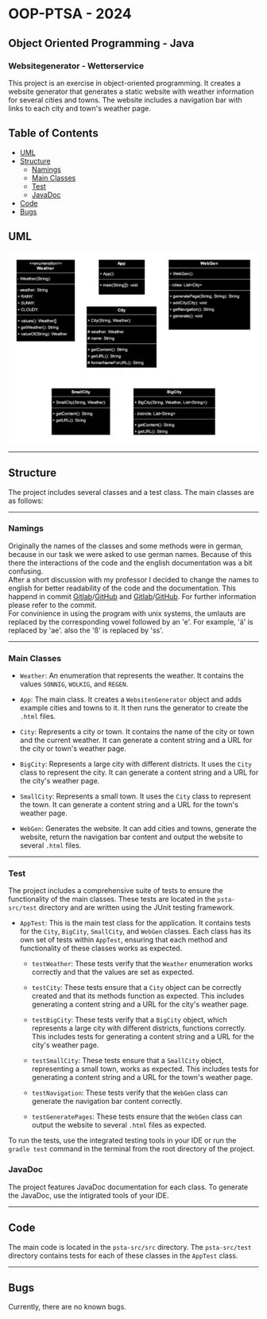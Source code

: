 # OOP-PTSA - 2024
## Object Oriented Programming - Java
### Websitegenerator - Wetterservice

This project is an exercise in object-oriented programming. It creates a website generator that generates a static website with weather information for several cities and towns. The website includes a navigation bar with links to each city and town's weather page.

## Table of Contents

- [UML](#uml)
- [Structure](#structure)
  - [Namings](#namings)
  - [Main Classes](#main-classes)
  - [Test](#test)
  - [JavaDoc](#javadoc)
- [Code](#code)
- [Bugs](#Bugs)

## UML

![UML](UML.svg)

***
## Structure

The project includes several classes and a test class. The main classes are as follows:
***
### Namings

Originally the names of the classes and some methods were in german, because in our task we were asked to use german names. Because of this there the interactions of the code and the english documentation was a bit confusing.  
After a short discussion with my professor I decided to change the names to english for better readability of the code and the documentation.
This happend in commit [Gitlab](https://inf-git.fh-rosenheim.de/oop-psta-sose24-projekte/psta-morikutt/-/commit/e49b4e8501084a80341b9765d2deb5d21f0f9400)/[GitHub](https://github.com/Kuttesch/PSTA/commit/e49b4e8501084a80341b9765d2deb5d21f0f9400) and [Gitlab](https://inf-git.fh-rosenheim.de/oop-psta-sose24-projekte/psta-morikutt/-/commit/c5e55f094e88dab20294f2d3422b89d4dc83a050)/[GitHub](https://github.com/Kuttesch/PSTA/commit/c5e55f094e88dab20294f2d3422b89d4dc83a050). For further information please refer to the commit.  
For convinience in using the program with unix systems, the umlauts are replaced by the corresponding vowel followed by an 'e'. For example, 'ä' is replaced by 'ae'. also the 'ß' is replaced by 'ss'.
***
### Main Classes

- `Weather`: An enumeration that represents the weather. It contains the values `SONNIG`, `WOLKIG`, and `REGEN`.

- `App`: The main class. It creates a `WebsitenGenerator` object and adds example cities and towns to it. It then runs the generator to create the `.html` files.

- `City`: Represents a city or town. It contains the name of the city or town and the current weather. It can generate a content string and a URL for the city or town's weather page.

- `BigCity`: Represents a large city with different districts. It uses the `City` class to represent the city. It can generate a content string and a URL for the city's weather page.

- `SmallCity`: Represents a small town. It uses the `City` class to represent the town. It can generate a content string and a URL for the town's weather page.

- `WebGen`: Generates the website. It can add cities and towns, generate the website, return the navigation bar content and output the website to several `.html` files.
***
### Test

The project includes a comprehensive suite of tests to ensure the functionality of the main classes. These tests are located in the `psta-src/test` directory and are written using the JUnit testing framework.

- `AppTest`: This is the main test class for the application. It contains tests for the `City`, `BigCity`, `SmallCity`, and `WebGen` classes. Each class has its own set of tests within `AppTest`, ensuring that each method and functionality of these classes works as expected.

  - `testWeather`: These tests verify that the `Weather` enumeration works correctly and that the values are set as expected.

  - `testCity`: These tests ensure that a `City` object can be correctly created and that its methods function as expected. This includes generating a content string and a URL for the city's weather page.

  - `testBigCity`: These tests verify that a `BigCity` object, which represents a large city with different districts, functions correctly. This includes tests for generating a content string and a URL for the city's weather page.

  - `testSmallCity`: These tests ensure that a `SmallCity` object, representing a small town, works as expected. This includes tests for generating a content string and a URL for the town's weather page.

  - `testNavigation`: These tests verify that the `WebGen` class can generate the navigation bar content correctly.

  - `testGeneratePages`: These tests ensure that the `WebGen` class can output the website to several `.html` files as expected.

To run the tests, use the integrated testing tools in your IDE or run the `gradle test` command in the terminal from the root directory of the project.
### JavaDoc
The project features JavaDoc documentation for each class. To generate the JavaDoc, use the intigrated tools of your IDE.

***
## Code

The main code is located in the `psta-src/src` directory. The `psta-src/test` directory contains tests for each of these classes in the `AppTest` class.
***
## Bugs
Currently, there are no known bugs.

